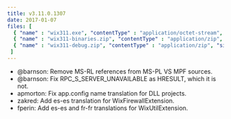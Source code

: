 ```yaml
---
title: v3.11.0.1307
date: 2017-01-07
files: [
  { "name" : "wix311.exe", "contentType" : "application/octet-stream", "size" : 25138440, "title" : "WiX v3.11 Toolset install.", "promoted" : true },
  { "name" : "wix311-binaries.zip", "contentType" : "application/zip", "size" : 29032855, "title" : "WiX v3.11 binaries for situations where install cannot be used.", "protected" : true },
  { "name" : "wix311-debug.zip", "contentType" : "application/zip", "size" : 47981579, "title" : "WiX v3.11 source and symbols for debugging purposes.", "protected" : true }
 ]
---
```


* @barnson: Remove MS-RL references from MS-PL VS MPF sources.
* @barnson: Fix RPC_S_SERVER_UNAVAILABLE as HRESULT, which it is not.
* apmorton: Fix app.config name translation for DLL projects.
* zakred: Add es-es translation for WixFirewallExtension.
* fperin: Add es-es and fr-fr translations for WixUtilExtension.